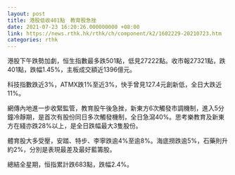 ```yaml
---
layout: post
title: 港股低收401點　教育股急挫
date: 2021-07-23 16:20:26.000000000 +08:00
link: https://news.rthk.hk/rthk/ch/component/k2/1602229-20210723.htm
categories: rthk
---
```


港股下午跌勢加劇，恒生指數最多跌501點，低見27222點。收市報27321點，跌401點，跌幅1.45%，主板成交額近1396億元。

科技指數跌近3%，ATMX跌1%至近3%，快手曾見127.4元創新低，全日大跌近11%。

網傳內地進一步收緊監管，教育股午後急挫，新東方6次觸發市調機制，進入5分鐘冷靜期，是首次有股份同日多次觸發機制，全日急瀉40%。思考樂教育及新東方在綫亦跌28%以上，是全日跌幅最大3隻股份。

體育股大多受壓，安踏、特步、李寧跌逾4%至逾8%。海底撈跌逾5%，石藥則升約2%，分別是表現最差及最好藍籌股。

總結全星期，恒指累計跌683點，跌幅2.4%。

